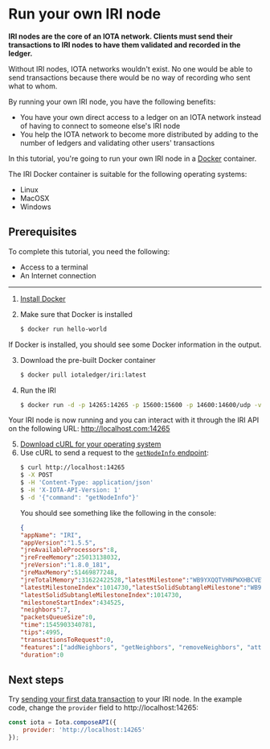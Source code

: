 # Run your own IRI node

**IRI nodes are the core of an IOTA network. Clients must send their transactions to IRI nodes to have them validated and recorded in the ledger.**

Without IRI nodes, IOTA networks wouldn't exist. No one would be able to send transactions because there would be no way of recording who sent what to whom.

By running your own IRI node, you have the following benefits:
* You have your own direct access to a ledger on an IOTA network instead of having to connect to someone else's IRI node
* You help the IOTA network to become more distributed by adding to the number of ledgers and validating other users' transactions

In this tutorial, you're going to run your own IRI node in a [Docker](https://www.docker.com/) container.

The IRI Docker container is suitable for the following operating systems:
* Linux
* MacOSX
* Windows

## Prerequisites

To complete this tutorial, you need the following:

* Access to a terminal
* An Internet connection

<hr>

1. [Install Docker](https://docs.docker.com/install/#supported-platforms)

2. Make sure that Docker is installed

    ```bash
    $ docker run hello-world
    ```

If Docker is installed, you should see some Docker information in the output.

3. Download the pre-built Docker container

    ```bash
    $ docker pull iotaledger/iri:latest
    ```

4. Run the IRI

    ```bash
    $ docker run -d -p 14265:14265 -p 15600:15600 -p 14600:14600/udp -v /my-node:/iri/data --name iri iotaledger/iri:latest --remote -p 14265
    ```
    
Your IRI node is now running and you can interact with it through the IRI API on the following URL:
http://localhost.com:14265

5. [Download cURL for your operating system](https://curl.haxx.se/download.html)
6. Use cURL to send a request to the [`getNodeInfo` endpoint](https://iota.readme.io/reference#getnodeinfo):
    ```bash
    $ curl http://localhost:14265
    $ -X POST 
    $ -H 'Content-Type: application/json'
    $ -H 'X-IOTA-API-Version: 1'
    $ -d '{"command": "getNodeInfo"}'
    ```
    You should see something like the following in the console:
    ```json
    {
    "appName": "IRI",
    "appVersion":"1.5.5",
    "jreAvailableProcessors":8,
    "jreFreeMemory":25013138032,
    "jreVersion":"1.8.0_181",
    "jreMaxMemory":51469877248,
    "jreTotalMemory":31622422528,"latestMilestone":"WB9YXQQTVHNPWXHBCVEWVPWZNJAFSGPVYWPEJXVPGJIFJFFHLFAIFPAWEHJGKEIHMYAUHXOPIUGZOA999",
    "latestMilestoneIndex":1014730,"latestSolidSubtangleMilestone":"WB9YXQQTVHNPWXHBCVEWVPWZNJAFSGPVYWPEJXVPGJIFJFFHLFAIFPAWEHJGKEIHMYAUHXOPIUGZOA999",
    "latestSolidSubtangleMilestoneIndex":1014730,
    "milestoneStartIndex":434525,
    "neighbors":7,
    "packetsQueueSize":0,
    "time":1545903340781,
    "tips":4995,
    "transactionsToRequest":0,
    "features":["addNeighbors", "getNeighbors", "removeNeighbors", "attachToTangle", "interruptAttachToTangle"],
    "duration":0
    ```
## Next steps

Try [sending your first data transaction](../tutorials/send-a-zero-value-transaction-with-nodejs.md) to your IRI node. In the example code, change the `provider` field to http://localhost:14265:
```js
const iota = Iota.composeAPI({
    provider: 'http://localhost:14265'
});
```
